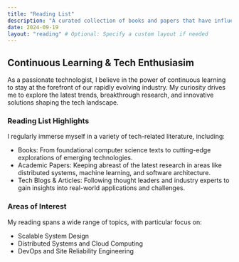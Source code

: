 ```yaml
---
title: "Reading List"
description: "A curated collection of books and papers that have influenced my journey in Site Reliability Engineering and Software Development."
date: 2024-09-19
layout: "reading" # Optional: Specify a custom layout if needed
---
```


## Continuous Learning & Tech Enthusiasim

As a passionate technologist, I believe in the power of continuous learning to stay at the forefront of our rapidly evolving industry. My curiosity drives me to explore the latest trends, breakthrough research, and innovative solutions shaping the tech landscape.

### Reading List Highlights

I regularly immerse myself in a variety of tech-related literature, including:

- Books: From foundational computer science texts to cutting-edge explorations of emerging technologies.
- Academic Papers: Keeping abreast of the latest research in areas like distributed systems, machine learning, and software architecture.
- Tech Blogs & Articles: Following thought leaders and industry experts to gain insights into real-world applications and challenges.

### Areas of Interest

My reading spans a wide range of topics, with particular focus on:

- Scalable System Design
- Distributed Systems and Cloud Computing
- DevOps and Site Reliability Engineering
